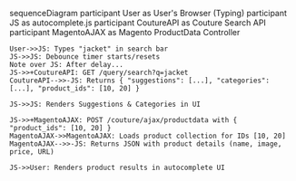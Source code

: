 sequenceDiagram
    participant User as User's Browser (Typing)
    participant JS as autocomplete.js
    participant CoutureAPI as Couture Search API
    participant MagentoAJAX as Magento ProductData Controller

    User->>JS: Types "jacket" in search bar
    JS->>JS: Debounce timer starts/resets
    Note over JS: After delay...
    JS->>+CoutureAPI: GET /query/search?q=jacket
    CoutureAPI-->>-JS: Returns { "suggestions": [...], "categories": [...], "product_ids": [10, 20] }
    
    JS->>JS: Renders Suggestions & Categories in UI
    
    JS->>+MagentoAJAX: POST /couture/ajax/productdata with { "product_ids": [10, 20] }
    MagentoAJAX->>MagentoAJAX: Loads product collection for IDs [10, 20]
    MagentoAJAX-->>-JS: Returns JSON with product details (name, image, price, URL)
    
    JS->>User: Renders product results in autocomplete UI